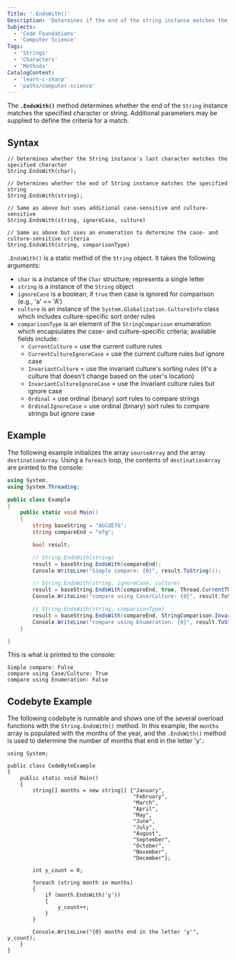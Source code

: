 ```yaml
---
Title: '.EndsWith()'
Description: 'Determines if the end of the string instance matches the specified string and returns a boolean.'
Subjects:
  - 'Code Foundations'
  - 'Computer Science'
Tags:
  - 'Strings'
  - 'Characters'
  - 'Methods'
CatalogContent:
  - 'learn-c-sharp'
  - 'paths/computer-science'
---
```


The **`.EndsWith()`** method determines whether the end of the `String` instance matches the specified character or string. Additional parameters may be supplied to define the criteria for a match.

## Syntax

```pseudo
// Determines whether the String instance's last character matches the specified character
String.EndsWith(char);

// Determines whether the end of String instance matches the specified string
String.EndsWith(string);

// Same as above but uses additional case-sensitive and culture-sensitive
String.EndsWith(string, ignoreCase, culture)

// Same as above but uses an enumeration to determine the case- and culture-sensitive criteria
String.EndsWith(string, comparisonType)
```

`.EndsWith()` is a static methid of the `String` object. It takes the following arguments:

- `char` is a instance of the `Char` structure; represents a single letter
- `string` is a instance of the `String` object
- `ignoreCase` is a boolean; if `true` then case is ignored for comparison (e.g., 'a' == 'A')
- `culture` is an instance of the `System.Globalization.CultureInfo` class which includes culture-specific sort order rules
- `comparisonType` is an element of the `StringComparison` enumeration which encapsulates the case- and culture-specific criteria; available fields include:
  - `CurrentCulture` = use the current culture rules
  - `CurrentCultureIgnoreCase` = use the current culture rules but ignore case
  - `InvariantCulture` = use the invariant culture's sorting rules (it's a culture that doesn't change based on the user's location)
  - `InvariantCultureIgnoreCase` = use the invariant culture rules but ignore case
  - `Ordinal` = use ordinal (binary) sort rules to compare strings
  - `OrdinalIgnoreCase` = use ordinal (binary) sort rules to compare strings but ignore case

## Example

The following example initializes the array `sourceArray` and the array `destinationArray`. Using a `foreach` loop, the contents of `destinationArray` are printed to the console:

```cs
using System;
using System.Threading;

public class Example
{
    public static void Main()
    {
        string baseString = "AbCdEfG";
        string compareEnd = "efg";

        bool result;

        // String.EndsWith(string)
        result = baseString.EndsWith(compareEnd);
        Console.WriteLine("Simple compare: {0}", result.ToString());

        // String.EndsWith(string, ignoreCase, culture)
        result = baseString.EndsWith(compareEnd, true, Thread.CurrentThread.CurrentCulture);
        Console.WriteLine("compare using Case/Culture: {0}", result.ToString());

        // String.EndsWith(string, comparisonType)
        result = baseString.EndsWith(compareEnd, StringComparison.InvariantCulture);
        Console.WriteLine("compare using Enumeration: {0}", result.ToString());
    }

}
```

This is what is printed to the console:

```shell
Simple compare: False
compare using Case/Culture: True
compare using Enumeration: False
```

## Codebyte Example

The following codebyte is runnable and shows one of the several overload functions with the `String.EndsWith()` method. In this example, the `months` array is populated with the months of the year, and the `.EndsWith()` method is used to determine the number of months that end in the letter 'y'.:

```codebyte/csharp
using System;

public class CodeByteExample
{
    public static void Main()
    {
        string[] months = new string[] {"January",
                                        "February",
                                        "March",
                                        "April",
                                        "May",
                                        "June",
                                        "July",
                                        "August",
                                        "September",
                                        "October",
                                        "November",
                                        "December"};

        int y_count = 0;

        foreach (string month in months)
        {
            if (month.EndsWith('y'))
            {
                y_count++;
            }
        }

        Console.WriteLine("{0} months end in the letter 'y'", y_count);
    }
}
```

